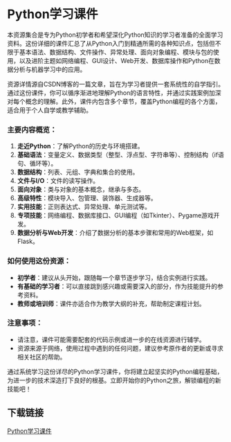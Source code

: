 # Python学习课件

本资源集合是专为Python初学者和希望深化Python知识的学习者准备的全面学习资料。这份详细的课件汇总了从Python入门到精通所需的各种知识点，包括但不限于基本语法、数据结构、文件操作、异常处理、面向对象编程、模块与包的使用，以及进阶主题如网络编程、GUI设计、Web开发、数据库操作和Python在数据分析与机器学习中的应用。

资源详情源自CSDN博客的一篇文章，旨在为学习者提供一套系统性的自学指引。通过这份课件，你可以循序渐进地理解Python的语言特性，并通过实践案例加深对每个概念的理解。此外，课件内包含多个章节，覆盖Python编程的各个方面，适合用于个人自学或教学辅助。

### 主要内容概览：

1. **走近Python**：了解Python的历史与环境搭建。
2. **基础语法**：变量定义、数据类型（整型、浮点型、字符串等）、控制结构（if语句、循环等）。
3. **数据结构**：列表、元组、字典和集合的使用。
4. **文件与I/O**：文件的读写操作。
5. **面向对象**：类与对象的基本概念，继承与多态。
6. **高级特性**：模块导入、包管理、装饰器、生成器等。
7. **实用技能**：正则表达式、异常处理、单元测试等。
8. **专项技能**：网络编程、数据库接口、GUI编程（如Tkinter）、Pygame游戏开发。
9. **数据分析与Web开发**：介绍了数据分析的基本步骤和常用的Web框架，如Flask。

### 如何使用这份资源：

- **初学者**：建议从头开始，跟随每一个章节逐步学习，结合实例进行实践。
- **有基础的学习者**：可以直接跳到感兴趣或需要深入的部分，作为技能提升的参考资料。
- **教师或培训师**：课件亦适合作为教学大纲的补充，帮助制定课程计划。

### 注意事项：

- 请注意，课件可能需要配套的代码示例或进一步的在线资源进行辅学。
- 资源来源于网络，使用过程中遇到的任何问题，建议参考原作者的更新或寻求相关社区的帮助。

通过系统学习这份详尽的Python学习课件，你将建立起坚实的Python编程基础，为进一步的技术深造打下良好的根基。立即开始你的Python之旅，解锁编程的新技能吧！

## 下载链接

[Python学习课件](https://pan.quark.cn/s/7d73d3d0cfa6)